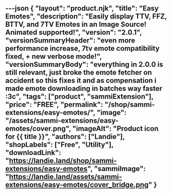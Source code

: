 ---json
{
  "layout": "product.njk",
  "title": "Easy Emotes",
  "description": "Easily display TTV, FFZ, BTTV, and 7TV Emotes in an Image Source! Animated supported!",
  "version": "2.0.1",
  "versionSummaryHeader": "even more performance increase, 7tv emote compatibility fixed, + new verbose mode!",
  "versionSummaryBody": "everything in 2.0.0 is still relevant, just broke the emote fetcher on accident so this fixes it and as compensation i made emote downloading in batches way faster :3c",
  "tags": ["product", "sammiExtension"],
  "price": "FREE",
  "permalink": "/shop/sammi-extensions/easy-emotes/",
  "image": "/assets/sammi-extensions/easy-emotes/cover.png",
  "imageAlt": "Product icon for {{ title }}",
  "authors": ["Landie"],
  "shopLabels": ["Free", "Utility"],
  "downloadLink": "https://landie.land/shop/sammi-extensions/easy-emotes",
  "sammiImage": "https://landie.land/assets/sammi-extensions/easy-emotes/cover_bridge.png"
}
---
